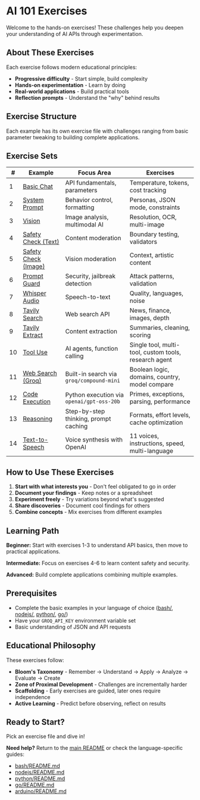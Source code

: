 # AI 101 Exercises

Welcome to the hands-on exercises! These challenges help you deepen your understanding of AI APIs through experimentation.

## About These Exercises

Each exercise follows modern educational principles:
- **Progressive difficulty** - Start simple, build complexity
- **Hands-on experimentation** - Learn by doing
- **Real-world applications** - Build practical tools
- **Reflection prompts** - Understand the "why" behind results

## Exercise Structure

Each example has its own exercise file with challenges ranging from basic parameter tweaking to building complete applications.

## Exercise Sets

| # | Example | Focus Area | Exercises |
|---|---------|------------|-----------|
| 1 | [Basic Chat](01_basic_chat.md) | API fundamentals, parameters | Temperature, tokens, cost tracking |
| 2 | [System Prompt](02_system_prompt.md) | Behavior control, formatting | Personas, JSON mode, constraints |
| 3 | [Vision](03_vision.md) | Image analysis, multimodal AI | Resolution, OCR, multi-image |
| 4 | [Safety Check (Text)](04_safety_text.md) | Content moderation | Boundary testing, validators |
| 5 | [Safety Check (Image)](05_safety_image.md) | Vision moderation | Context, artistic content |
| 6 | [Prompt Guard](06_prompt_guard.md) | Security, jailbreak detection | Attack patterns, validation |
| 7 | [Whisper Audio](07_whisper.md) | Speech-to-text | Quality, languages, noise |
| 8 | [Tavily Search](08_tavily_search.md) | Web search API | News, finance, images, depth |
| 9 | [Tavily Extract](09_tavily_extract.md) | Content extraction | Summaries, cleaning, scoring |
| 10 | [Tool Use](10_tool_use.md) | AI agents, function calling | Single tool, multi-tool, custom tools, research agent |
| 11 | [Web Search (Groq)](11_web_search.md) | Built-in search via `groq/compound-mini` | Boolean logic, domains, country, model compare |
| 12 | [Code Execution](12_code_execution.md) | Python execution via `openai/gpt-oss-20b` | Primes, exceptions, parsing, performance |
| 13 | [Reasoning](13_reasoning.md) | Step-by-step thinking, prompt caching | Formats, effort levels, cache optimization |
| 14 | [Text-to-Speech](14_text_to_speech.md) | Voice synthesis with OpenAI | 11 voices, instructions, speed, multi-language |

## How to Use These Exercises

1. **Start with what interests you** - Don't feel obligated to go in order
2. **Document your findings** - Keep notes or a spreadsheet
3. **Experiment freely** - Try variations beyond what's suggested
4. **Share discoveries** - Document cool findings for others
5. **Combine concepts** - Mix exercises from different examples

## Learning Path

**Beginner:** Start with exercises 1-3 to understand API basics, then move to practical applications.

**Intermediate:** Focus on exercises 4-6 to learn content safety and security.

**Advanced:** Build complete applications combining multiple examples.

## Prerequisites

- Complete the basic examples in your language of choice ([bash/](../bash/), [nodejs/](../nodejs/), [python/](../python/), [go/](../go/))
- Have your `GROQ_API_KEY` environment variable set
- Basic understanding of JSON and API requests

## Educational Philosophy

These exercises follow:
- **Bloom's Taxonomy** - Remember → Understand → Apply → Analyze → Evaluate → Create
- **Zone of Proximal Development** - Challenges are incrementally harder
- **Scaffolding** - Early exercises are guided, later ones require independence
- **Active Learning** - Predict before observing, reflect on results

## Ready to Start?

Pick an exercise file and dive in!

**Need help?** Return to the [main README](../README.md) or check the language-specific guides:
- [bash/README.md](../bash/README.md)
- [nodejs/README.md](../nodejs/README.md)
- [python/README.md](../python/README.md)
- [go/README.md](../go/README.md)
- [arduino/README.md](../arduino/README.md)
